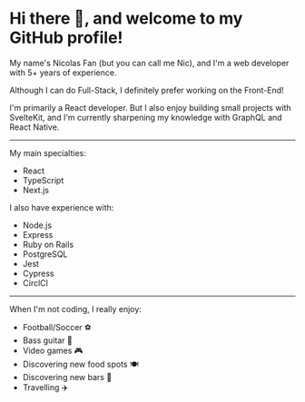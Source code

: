 # Hi there 👋, and welcome to my GitHub profile!

My name's Nicolas Fan (but you can call me Nic), and I'm a web developer with 5+ years of experience.

Although I can do Full-Stack, I definitely prefer working on the Front-End!

I'm primarily a React developer. But I also enjoy building small projects with SvelteKit, and I'm currently sharpening my knowledge with GraphQL and React Native.

---

My main specialties:
- React
- TypeScript
- Next.js

I also have experience with:
- Node.js
- Express
- Ruby on Rails
- PostgreSQL
- Jest
- Cypress
- CirclCI

---

When I'm not coding, I really enjoy:
- Football/Soccer ️⚽️
- Bass guitar 🎸
- Video games 🎮
- Discovering new food spots 🍽
- Discovering new bars 🍺
- Travelling ✈️
